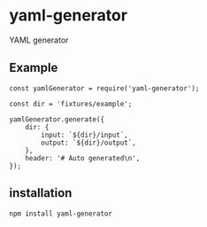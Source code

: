 # yaml-generator

YAML generator

## Example

```
const yamlGenerator = require('yaml-generator');

const dir = 'fixtures/example';

yamlGenerator.generate({
	dir: {
		input: `${dir}/input`,
		output: `${dir}/output`,
	},
	header: '# Auto generated\n',
});
```

## installation

```
npm install yaml-generator
```
